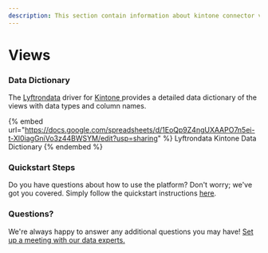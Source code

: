 ```yaml
---
description: This section contain information about kintone connector views information
---
```


# Views

### Data Dictionary

The [Lyftrondata](https://www.lyftrondata.com/) driver for [Kintone](https://www.lyftrondata.com/integration/Kintone/)[ ](https://www.lyftrondata.com/integration/kintone/)provides a detailed data dictionary of the views with data types and column names.

{% embed url="https://docs.google.com/spreadsheets/d/1EoQp9Z4ngUXAAPO7n5ei-t-Xl0iagGniVo3z44BWSYM/edit?usp=sharing" %}
Lyftrondata Kintone Data Dictionary
{% endembed %}

### Quickstart Steps

Do you have questions about how to use the platform? Don't worry; we've got you covered. Simply follow the quickstart instructions [here](../../../../quickstart-steps.md).

### Questions? <a href="#questions" id="questions"></a>

We're always happy to answer any additional questions you may have! [Set up a meeting with our data experts.](https://www.lyftrondata.com/book-a-meeting/)


